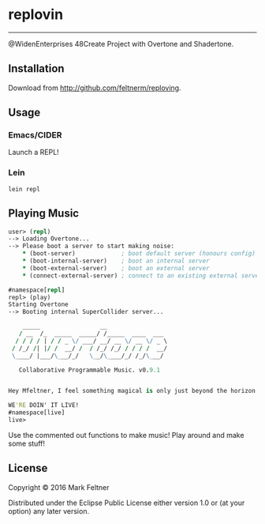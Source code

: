 # replovin
----

@WidenEnterprises 48Create Project with Overtone and Shadertone.

## Installation

Download from http://github.com/feltnerm/reploving.

## Usage

### Emacs/CIDER

Launch a REPL!

### Lein

```
lein repl
```


## Playing Music

```clojure
user> (repl)
--> Loading Overtone...
--> Please boot a server to start making noise:
    * (boot-server)             ; boot default server (honours config)
    * (boot-internal-server)    ; boot an internal server
    * (boot-external-server)    ; boot an external server
    * (connect-external-server) ; connect to an existing external server

#namespace[repl]
repl> (play)
Starting Overtone
--> Booting internal SuperCollider server...

    _____                 __
   / __  /_  _____  _____/ /_____  ____  ___
  / / / / | / / _ \/ ___/ __/ __ \/ __ \/ _ \
 / /_/ /| |/ /  __/ /  / /_/ /_/ / / / /  __/
 \____/ |___/\___/_/   \__/\____/_/ /_/\___/

   Collaborative Programmable Music. v0.9.1


Hey Mfeltner, I feel something magical is only just beyond the horizon...

WE'RE DOIN' IT LIVE!
#namespace[live]
live> 
```

Use the commented out functions to make music! Play around and make some stuff!

## License

Copyright © 2016 Mark Feltner

Distributed under the Eclipse Public License either version 1.0 or (at
your option) any later version.

